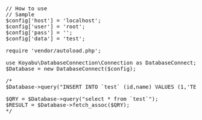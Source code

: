 <pre>
// How to use
// Sample
$config['host'] = 'localhost';
$config['user'] = 'root';
$config['pass'] = '';
$config['data'] = 'test';

require 'vendor/autoload.php';

use Koyabu\DatabaseConnection\Connection as DatabaseConnect;
$Database = new DatabaseConnect($config);

/*
$Database->query("INSERT INTO `test` (id,name) VALUES (1,'TEST')");

$QRY = $Database->query("select * from `test`");
$RESULT = $Database->fetch_assoc($QRY);
*/
</pre>
